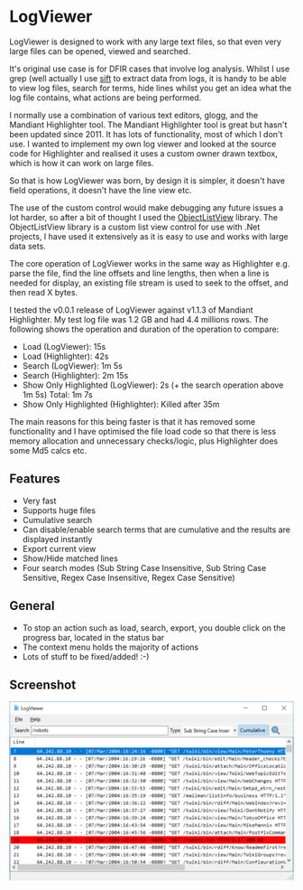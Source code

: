# LogViewer

LogViewer is designed to work with any large text files, so that even very large files can be opened, viewed and searched.

It's original use case is for DFIR cases that involve log analysis. Whilst I use grep (well actually I use [sift](https://github.com/svent/sift) to extract data from logs, it is handy to be able to view log files, search for terms, hide lines whilst you get an idea what the log file contains, what actions are being performed.

I normally use a combination of various text editors, glogg, and the Mandiant Highlighter tool. The Mandiant Highlighter tool is great but hasn't been updated since 2011. It has lots of functionality, most of which I don't use. I wanted to implement my own log viewer and looked at the source code for Highlighter and realised it uses a custom owner drawn textbox, which is how it can work on large files.

So that is how LogViewer was born, by design it is simpler, it doesn't have field operations, it doesn't have the line view etc.

The use of the custom control would make debugging any future issues a lot harder, so after a bit of thought I used the [ObjectListView](http://objectlistview.sourceforge.net/cs/index.html) library. The ObjectListView library is a custom list view control for use with .Net projects, I have used it extensively as it is easy to use and works with large data sets.

The core operation of LogViewer works in the same way as Highlighter e.g. parse the file, find the line offsets and  line lengths, then when a line is needed for display, an existing file stream is used to seek to the offset, and then read X bytes.

I tested the v0.0.1 release of LogViewer against v1.1.3 of Mandiant Highlighter. My test log file was 1.2 GB and had 4.4 millions rows. The following shows the operation and duration of the operation to compare:

- Load (LogViewer): 15s
- Load (Highlighter): 42s
- Search (LogViewer): 1m 5s
- Search (Highlighter): 2m 15s
- Show Only Highlighted (LogViewer): 2s (+ the search operation above 1m 5s) Total: 1m 7s
- Show Only Highlighted (Highlighter): Killed after 35m

The main reasons for this being faster is that it has removed some functionality and I have optimised the file load code so that there is less memory allocation and unnecessary checks/logic, plus Highlighter does some Md5 calcs etc.

## Features

- Very fast
- Supports huge files
- Cumulative search
- Can disable/enable search terms that are cumulative and the results are displayed instantly
- Export current view
- Show/Hide matched lines
- Four search modes (Sub String Case Insensitive, Sub String Case Sensitive, Regex Case Insensitive, Regex Case Sensitive)

## General

- To stop an action such as load, search, export, you double click on the progress bar, located in the status bar
- The context menu holds the majority of actions
- Lots of stuff to be fixed/added! :-)

## Screenshot

![](screenshot.png)